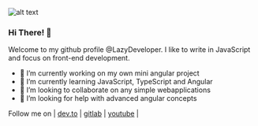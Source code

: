 ![alt text](https://github.com/lazydeveloper/lazydeveloper/blob/master/lazydeveloper.jpg?raw=true)
### Hi There! 👋
Welcome to my github profile @LazyDeveloper. I like to write in JavaScript and focus on front-end development.

- 🔭 I’m currently working on my own mini angular project
- 🌱 I’m currently learning JavaScript, TypeScript and Angular
- 👯 I’m looking to collaborate on any simple webapplications
- 🤔 I’m looking for help with advanced angular concepts

Follow me on | [dev.to](https://dev.to/lazydeveloper) | [gitlab](https://github.com/lazydeveloper) | [youtube](https://www.youtube.com/lazydeveloper) |
<!--
**lazydeveloper/lazydeveloper** is a ✨ _special_ ✨ repository because its `README.md` (this file) appears on your GitHub profile.

Here are some ideas to get you started:

- 🔭 I’m currently working on ...
- 🌱 I’m currently learning ...
- 👯 I’m looking to collaborate on ...
- 🤔 I’m looking for help with ...
- 💬 Ask me about ...
- 📫 How to reach me: ...
- 😄 Pronouns: ...
- ⚡ Fun fact: ...
-->
